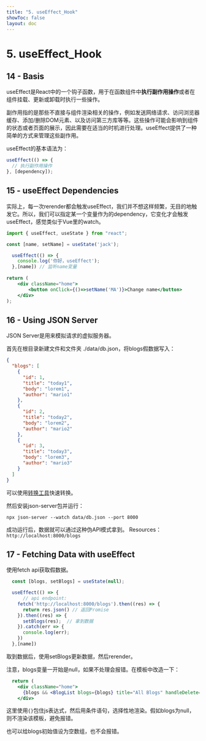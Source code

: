 ```yaml
---
title: "5. useEffect_Hook"
showToc: false
layout: doc
---
```

# 5. useEffect_Hook

## 14 - Basis
useEffect是React中的一个钩子函数，用于在函数组件中**执行副作用操作**或者在组件挂载、更新或卸载时执行一些操作。

副作用指的是那些不直接与组件渲染相关的操作，例如发送网络请求、访问浏览器缓存、添加/删除DOM元素、以及访问第三方库等等。这些操作可能会影响到组件的状态或者页面的展示，因此需要在适当的时机进行处理。useEffect提供了一种简单的方式来管理这些副作用。

useEffect的基本语法为：

```jsx
useEffect(() => {
  // 执行副作用操作
}, [dependency]);
```

## 15 - useEffect Dependencies

实际上，每一次rerender都会触发useEffect，我们并不想这样频繁，无目的地触发它。所以，我们可以指定某一个变量作为的dependency，它变化才会触发useEffect，感觉类似于Vue里的watch。

```jsx
import { useEffect, useState } from "react";

const [name, setName] = useState('jack');

  useEffect(() => {
    console.log('你好，useEffect');
  },[name]) // 监听name变量
  
return (  
	<div className="home">
		<button onClick={()=>setName('MA')}>Change name</button>
	</div>
);
```

## 16 - Using JSON Server
JSON Server是用来模拟请求的虚拟服务器。

首先在根目录新建文件和文件夹 ./data/db.json，将blogs假数据写入：
```json
{
  "blogs": [
    {
      "id": 1,
      "title": "today1",
      "body": "lorem1",
      "author": "mario1"
    },
    {
      "id": 2,
      "title": "today2",
      "body": "lorem2",
      "author": "mario2"
    },
    {
      "id": 3,
      "title": "today3",
      "body": "lorem3",
      "author": "mario3"
    }
  ]
}
```

可以使用[转换工具](https://www.convertsimple.com/)快速转换。

然后安装json-server包并运行：
```
npx json-server --watch data/db.json --port 8000
```

成功运行后，数据就可以通过这种伪API模式拿到。
Resources：`http://localhost:8000/blogs`

## 17 - Fetching Data with useEffect
使用fetch api获取假数据。

```jsx
  const [blogs, setBlogs] = useState(null);

  useEffect(() => {
	  // api endpoint:
    fetch('http://localhost:8000/blogs').then((res) => {
      return res.json() // 返回Promise
    }).then((res) => {
      setBlogs(res);  // 拿到数据
    }).catch(err => {
      console.log(err);
    })
  },[name])
```

取到数据后，使用setBlogs更新数据，然后rerender。

注意，blogs变量一开始是null，如果不处理会报错。在模板中改造一下：
```jsx
  return (  
    <div className="home">
      {blogs && <BlogList blogs={blogs} title="All Blogs" handleDelete={handleDelete} />}
    </div>
```

这里使用`{}`包住js表达式，然后用条件语句，选择性地渲染。假如blogs为null，则不渲染该模板，避免报错。

也可以给blogs初始值设为空数组，也不会报错。

